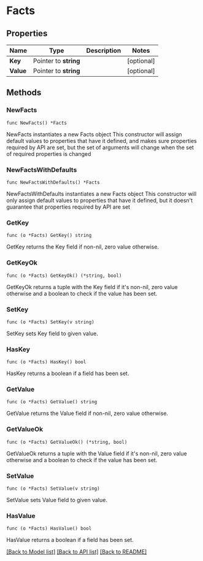 # Facts

## Properties

Name | Type | Description | Notes
------------ | ------------- | ------------- | -------------
**Key** | Pointer to **string** |  | [optional] 
**Value** | Pointer to **string** |  | [optional] 

## Methods

### NewFacts

`func NewFacts() *Facts`

NewFacts instantiates a new Facts object
This constructor will assign default values to properties that have it defined,
and makes sure properties required by API are set, but the set of arguments
will change when the set of required properties is changed

### NewFactsWithDefaults

`func NewFactsWithDefaults() *Facts`

NewFactsWithDefaults instantiates a new Facts object
This constructor will only assign default values to properties that have it defined,
but it doesn't guarantee that properties required by API are set

### GetKey

`func (o *Facts) GetKey() string`

GetKey returns the Key field if non-nil, zero value otherwise.

### GetKeyOk

`func (o *Facts) GetKeyOk() (*string, bool)`

GetKeyOk returns a tuple with the Key field if it's non-nil, zero value otherwise
and a boolean to check if the value has been set.

### SetKey

`func (o *Facts) SetKey(v string)`

SetKey sets Key field to given value.

### HasKey

`func (o *Facts) HasKey() bool`

HasKey returns a boolean if a field has been set.

### GetValue

`func (o *Facts) GetValue() string`

GetValue returns the Value field if non-nil, zero value otherwise.

### GetValueOk

`func (o *Facts) GetValueOk() (*string, bool)`

GetValueOk returns a tuple with the Value field if it's non-nil, zero value otherwise
and a boolean to check if the value has been set.

### SetValue

`func (o *Facts) SetValue(v string)`

SetValue sets Value field to given value.

### HasValue

`func (o *Facts) HasValue() bool`

HasValue returns a boolean if a field has been set.


[[Back to Model list]](../README.md#documentation-for-models) [[Back to API list]](../README.md#documentation-for-api-endpoints) [[Back to README]](../README.md)


